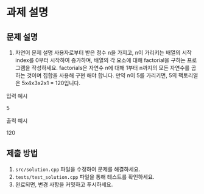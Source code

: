 # 과제 설명

## 문제 설명
1. 자연어 문제 설명
사용자로부터 받은 정수 n을 가지고, n이 가리키는 배열의 시작 index를 0부터 시작하여 증가하며, 배열의 각 요소에 대해 factorial을 구하는 프로그램을 작성하세요. factorials은 자연수 n에 대해 1부터 n까지의 모든 자연수를 곱하는 것이며 집합을 사용해 구현 해야 합니다. 만약 n이 5를 가리키면, 5의 팩토리얼은 5x4x3x2x1 = 120입니다. 

입력 예시

5

출력 예시

120

## 제출 방법
1. `src/solution.cpp` 파일을 수정하여 문제를 해결하세요.
2. `tests/test_solution.cpp` 파일을 통해 테스트를 확인하세요.
3. 완료되면, 변경 사항을 커밋하고 푸시하세요.
